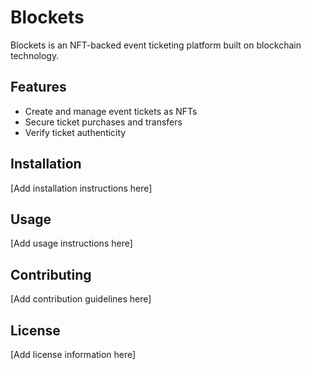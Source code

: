 # Blockets

Blockets is an NFT-backed event ticketing platform built on blockchain technology.

## Features
- Create and manage event tickets as NFTs
- Secure ticket purchases and transfers
- Verify ticket authenticity

## Installation

[Add installation instructions here]

## Usage

[Add usage instructions here]

## Contributing

[Add contribution guidelines here]

## License

[Add license information here]
